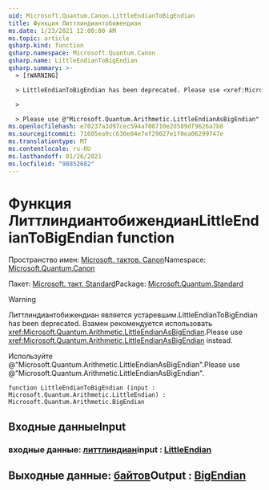 ```yaml
---
uid: Microsoft.Quantum.Canon.LittleEndianToBigEndian
title: Функция Литтлиндиантобижендиан
ms.date: 1/23/2021 12:00:00 AM
ms.topic: article
qsharp.kind: function
qsharp.namespace: Microsoft.Quantum.Canon
qsharp.name: LittleEndianToBigEndian
qsharp.summary: >-
  > [!WARNING]

  > LittleEndianToBigEndian has been deprecated. Please use <xref:Microsoft.Quantum.Arithmetic.LittleEndianAsBigEndian> instead.

  >

  > Please use @"Microsoft.Quantum.Arithmetic.LittleEndianAsBigEndian".
ms.openlocfilehash: e70237a3d97cec594af00710e2d589df9626a7b8
ms.sourcegitcommit: 71605ea9cc630e84e7ef29027e1f0ea06299747e
ms.translationtype: MT
ms.contentlocale: ru-RU
ms.lasthandoff: 01/26/2021
ms.locfileid: "98852682"
---
```

# <a name="littleendiantobigendian-function"></a><span data-ttu-id="c7868-102">Функция Литтлиндиантобижендиан</span><span class="sxs-lookup"><span data-stu-id="c7868-102">LittleEndianToBigEndian function</span></span>

<span data-ttu-id="c7868-103">Пространство имен: [Microsoft. тактов. Canon](xref:Microsoft.Quantum.Canon)</span><span class="sxs-lookup"><span data-stu-id="c7868-103">Namespace: [Microsoft.Quantum.Canon](xref:Microsoft.Quantum.Canon)</span></span>

<span data-ttu-id="c7868-104">Пакет: [Microsoft. такт. Standard](https://nuget.org/packages/Microsoft.Quantum.Standard)</span><span class="sxs-lookup"><span data-stu-id="c7868-104">Package: [Microsoft.Quantum.Standard](https://nuget.org/packages/Microsoft.Quantum.Standard)</span></span>


> [!WARNING]
> <span data-ttu-id="c7868-105">Литтлиндиантобижендиан является устаревшим.</span><span class="sxs-lookup"><span data-stu-id="c7868-105">LittleEndianToBigEndian has been deprecated.</span></span> <span data-ttu-id="c7868-106">Взамен рекомендуется использовать <xref:Microsoft.Quantum.Arithmetic.LittleEndianAsBigEndian>.</span><span class="sxs-lookup"><span data-stu-id="c7868-106">Please use <xref:Microsoft.Quantum.Arithmetic.LittleEndianAsBigEndian> instead.</span></span>
>
> <span data-ttu-id="c7868-107">Используйте @"Microsoft.Quantum.Arithmetic.LittleEndianAsBigEndian".</span><span class="sxs-lookup"><span data-stu-id="c7868-107">Please use @"Microsoft.Quantum.Arithmetic.LittleEndianAsBigEndian".</span></span>



```qsharp
function LittleEndianToBigEndian (input : Microsoft.Quantum.Arithmetic.LittleEndian) : Microsoft.Quantum.Arithmetic.BigEndian
```


## <a name="input"></a><span data-ttu-id="c7868-108">Входные данные</span><span class="sxs-lookup"><span data-stu-id="c7868-108">Input</span></span>

### <a name="input--littleendian"></a><span data-ttu-id="c7868-109">входные данные: [литтлиндиан](xref:Microsoft.Quantum.Arithmetic.LittleEndian)</span><span class="sxs-lookup"><span data-stu-id="c7868-109">input : [LittleEndian](xref:Microsoft.Quantum.Arithmetic.LittleEndian)</span></span>





## <a name="output--bigendian"></a><span data-ttu-id="c7868-110">Выходные данные: [байтов](xref:Microsoft.Quantum.Arithmetic.BigEndian)</span><span class="sxs-lookup"><span data-stu-id="c7868-110">Output : [BigEndian](xref:Microsoft.Quantum.Arithmetic.BigEndian)</span></span>

